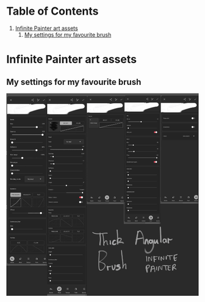 
# Table of Contents

1.  [Infinite Painter art assets](#org5b6cc80)
    1.  [My settings for my favourite brush](#orgf92b5ac)



<a id="org5b6cc80"></a>

# Infinite Painter art assets


<a id="orgf92b5ac"></a>

## My settings for my favourite brush

![img](/images/InfinitePainterArtRageOilSe.jpg)

